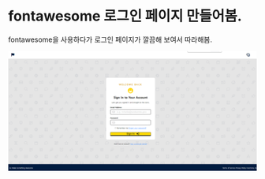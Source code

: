 # fontawesome 로그인 페이지 만들어봄.

fontawesome을 사용하다가 로그인 페이지가 깔끔해 보여서 따라해봄.

![fontawesome](../reference/fontawesome.png)